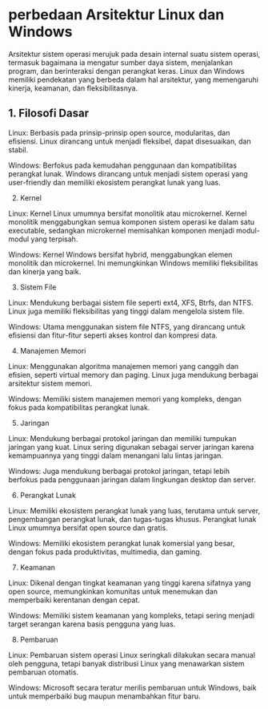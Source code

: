 # perbedaan Arsitektur Linux dan Windows
Arsitektur sistem operasi merujuk pada desain internal suatu sistem operasi, termasuk bagaimana ia mengatur sumber daya sistem, menjalankan program, dan berinteraksi dengan perangkat keras. Linux dan Windows memiliki pendekatan yang berbeda dalam hal arsitektur, yang memengaruhi kinerja, keamanan, dan fleksibilitasnya.

## 1. Filosofi Dasar
   
Linux: Berbasis pada prinsip-prinsip open source, modularitas, dan efisiensi. Linux dirancang untuk menjadi fleksibel, dapat disesuaikan, dan stabil.

Windows: Berfokus pada kemudahan penggunaan dan kompatibilitas perangkat lunak. Windows dirancang untuk menjadi sistem operasi yang user-friendly dan memiliki ekosistem perangkat lunak yang luas.

2. Kernel

Linux: Kernel Linux umumnya bersifat monolitik atau microkernel. Kernel monolitik menggabungkan semua komponen sistem operasi ke dalam satu executable, sedangkan microkernel memisahkan komponen menjadi modul-modul yang terpisah.

Windows: Kernel Windows bersifat hybrid, menggabungkan elemen monolitik dan microkernel. Ini memungkinkan Windows memiliki fleksibilitas dan kinerja yang baik.

3. Sistem File

Linux: Mendukung berbagai sistem file seperti ext4, XFS, Btrfs, dan NTFS. Linux juga memiliki fleksibilitas yang tinggi dalam mengelola sistem file.

Windows: Utama menggunakan sistem file NTFS, yang dirancang untuk efisiensi dan fitur-fitur seperti akses kontrol dan kompresi data.

4. Manajemen Memori

Linux: Menggunakan algoritma manajemen memori yang canggih dan efisien, seperti virtual memory dan paging. Linux juga mendukung berbagai arsitektur sistem memori.

Windows: Memiliki sistem manajemen memori yang kompleks, dengan fokus pada kompatibilitas perangkat lunak.

5. Jaringan

Linux: Mendukung berbagai protokol jaringan dan memiliki tumpukan jaringan yang kuat. Linux sering digunakan sebagai server jaringan karena kemampuannya yang tinggi dalam menangani lalu lintas jaringan.

Windows: Juga mendukung berbagai protokol jaringan, tetapi lebih berfokus pada penggunaan jaringan dalam lingkungan desktop dan server.

6. Perangkat Lunak

Linux: Memiliki ekosistem perangkat lunak yang luas, terutama untuk server, pengembangan perangkat lunak, dan tugas-tugas khusus. Perangkat lunak Linux umumnya bersifat open source dan gratis.

Windows: Memiliki ekosistem perangkat lunak komersial yang besar, dengan fokus pada produktivitas, multimedia, dan gaming.

7. Keamanan

Linux: Dikenal dengan tingkat keamanan yang tinggi karena sifatnya yang open source, memungkinkan komunitas untuk menemukan dan memperbaiki kerentanan dengan cepat.

Windows: Memiliki sistem keamanan yang kompleks, tetapi sering menjadi target serangan karena basis pengguna yang luas.

8. Pembaruan

Linux: Pembaruan sistem operasi Linux seringkali dilakukan secara manual oleh pengguna, tetapi banyak distribusi Linux yang menawarkan sistem pembaruan otomatis.

Windows: Microsoft secara teratur merilis pembaruan untuk Windows, baik untuk memperbaiki bug maupun menambahkan fitur baru.
